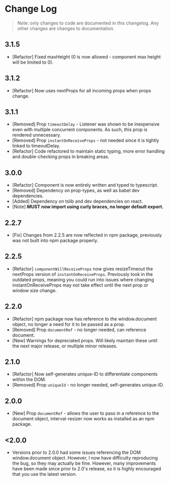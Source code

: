 # Change Log

> Note: only changes to code are documented in this changelog. Any other changes
are changes to documentation.

## **3.1.5**
- [Refactor] Fixed maxHeight (0 is now allowed - component max height will be
limited to 0).

## **3.1.2**
- [Refactor] Now uses nextProps for all incoming props when props change.

## **3.1.1**
- [Removed] Prop `timeoutDelay` - Listener was shown to be inexpensive even with
multiple concurrent components. As such, this prop is rendered unnecessary.
- [Removed] Prop `instantOnReceiveProps` - not needed since it is tightly linked
to timeoutDelay.
- [Refactor] Code refactored to maintain static typing, more error handling and
double-checking props in breaking areas.

## **3.0.0**
- [Refactor] Component is now entirely written and typed to typescript.
- [Removed] Dependency on prop-types, as well as babel dev dependencies.
- [Added] Dependency on tslib and dev dependencies on react.
- [Note] **MUST now import using curly braces, no longer default export.**

## **2.2.7**
- [Fix] Changes from 2.2.5 are now reflected in npm package, previously was not
built into npm package properly.

## **2.2.5**
- [Refactor] `componentWillReceiveProps` now gives resizeTimeout the nextProps
version of `instantOnReceiveProps`. Previously took in the outdated props,
meaning you could run into issues where changing instantOnReceiveProps may not
take effect until the next prop or window size change.

## **2.2.0**
- [Refactor] npm package now has reference to the window.document object, no
longer a need for it to be passed as a prop.
- [Removed] Prop `documentRef` - no longer needed, can reference document.
- [New] Warnings for depreciated props. Will likely maintain these until the
next major release, or multiple minor releases.

## **2.1.0**
- [Refactor] Now self-generates unique-ID to differentiate components within the
DOM.
- [Removed] Prop `uniqueId` - no longer needed, self-generates unique-ID.

## **2.0.0**
- [New] Prop `documentRef` - allows the user to pass in a reference to the
document object, interval-resizer now works as installed as an npm package.

## **<2.0.0**

- Versions prior to 2.0.0 had some issues referencing the DOM window.document
object. However, I now have difficulty reproducing the bug, so they may actually
be fine. However, many improvements have been made since prior to 2.0's release,
so it is highly encouraged that you use the latest version.